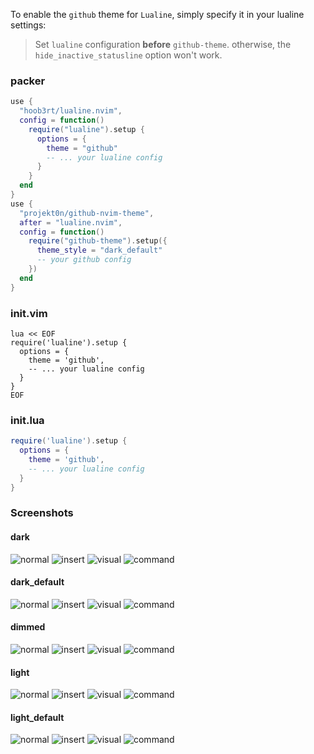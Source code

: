 To enable the `github` theme for `Lualine`, simply specify it in your lualine settings:

> Set `lualine` configuration **before** `github-theme`. otherwise, the `hide_inactive_statusline` option won't work.

### packer

```lua
use {
  "hoob3rt/lualine.nvim",
  config = function()
    require("lualine").setup {
      options = {
        theme = "github"
        -- ... your lualine config
      }
    }
  end
}
use {
  "projekt0n/github-nvim-theme",
  after = "lualine.nvim",
  config = function()
    require("github-theme").setup({
      theme_style = "dark_default"
      -- your github config
    })
  end
}
```

### init.vim

```vim
lua << EOF
require('lualine').setup {
  options = {
    theme = 'github',
    -- ... your lualine config
  }
}
EOF
```

### init.lua

```lua
require('lualine').setup {
  options = {
    theme = 'github',
    -- ... your lualine config
  }
}
```

### Screenshots

#### dark

![normal](https://imgur.com/jUr5BVk.png)
![insert](https://imgur.com/g0N8LzF.png)
![visual](https://imgur.com/MfJmoKn.png)
![command](https://imgur.com/kpkvWsA.png)

#### dark_default

![normal](https://imgur.com/BpoAoRK.png)
![insert](https://imgur.com/3ZOGEV7.png)
![visual](https://imgur.com/7NpCZiP.png)
![command](https://imgur.com/XfiPni9.png)

#### dimmed

![normal](https://imgur.com/vQcPu6L.png)
![insert](https://imgur.com/FfFPpKB.png)
![visual](https://imgur.com/pR5j9oE.png)
![command](https://imgur.com/oKnjGrj.png)

#### light

![normal](https://imgur.com/KBsO3JX.png)
![insert](https://imgur.com/yMvEPRR.png)
![visual](https://imgur.com/30aMdJl.png)
![command](https://imgur.com/DIgPCoa.png)

#### light_default

![normal](https://imgur.com/qzXLS8f.png)
![insert](https://imgur.com/AWTAIXy.png)
![visual](https://imgur.com/5rfuCuA.png)
![command](https://imgur.com/CEREFqn.png)
